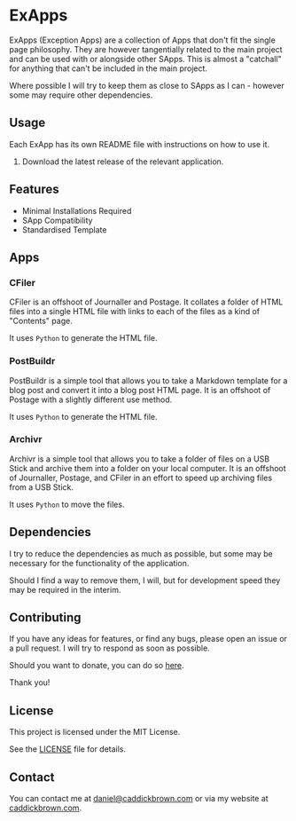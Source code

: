 # ExApps
ExApps (Exception Apps) are a collection of Apps that don't fit the single page philosophy. They are however tangentially related to the main project and can be used with or alongside other SApps. This is almost a "catchall" for anything that can't be included in the main project.

Where possible I will try to keep them as close to SApps as I can - however some may require other dependencies.

## Usage
Each ExApp has its own README file with instructions on how to use it.
1. Download the latest release of the relevant application.

## Features
- Minimal Installations Required
- SApp Compatibility
- Standardised Template

## Apps
### CFiler
CFiler is an offshoot of Journaller and Postage. It collates a folder of HTML files into a single HTML file with links to each of the files as a kind of "Contents" page.

It uses `Python` to generate the HTML file.

### PostBuildr
PostBuildr is a simple tool that allows you to take a Markdown template for a blog post and convert it into a blog post HTML page. It is an offshoot of Postage with a slightly different use method.

It uses `Python` to generate the HTML file.

### Archivr
Archivr is a simple tool that allows you to take a folder of files on a USB Stick and archive them into a folder on your local computer. It is an offshoot of Journaller, Postage, and CFiler in an effort to speed up archiving files from a USB Stick.

It uses `Python` to move the files.

## Dependencies
I try to reduce the dependencies as much as possible, but some may be necessary for the functionality of the application.

Should I find a way to remove them, I will, but for development speed they may be required in the interim.

## Contributing
If you have any ideas for features, or find any bugs, please open an issue or a pull request. I will try to respond as soon as possible.

Should you want to donate, you can do so [here](https://www.buymeacoffee.com/caddickbrown).

Thank you!

## License
This project is licensed under the MIT License.

See the [LICENSE](../LICENSE) file for details.

## Contact
You can contact me at [daniel@caddickbrown.com](mailto:daniel@caddickbrown.com) or via my website at [caddickbrown.com](https://caddickbrown.com).